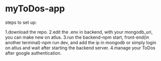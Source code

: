 # myToDos-app
steps to set up:

1.download the repo.
2.edit the .env in backend, with your mongodb_uri, you can make new on atlus.
3.run the backend-npm start, front-end(in another terminal)-npm run dev, and add the ip in mongodb or simply login on atlus and wait after starting the backend server.
4.manage your ToDos after google authentication.
